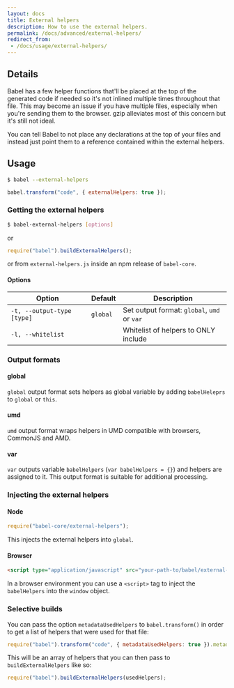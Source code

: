 ```yaml
---
layout: docs
title: External helpers
description: How to use the external helpers.
permalink: /docs/advanced/external-helpers/
redirect_from:
 - /docs/usage/external-helpers/
---
```


## Details

Babel has a few helper functions that'll be placed at the top of the generated
code if needed so it's not inlined multiple times throughout that file. This may
become an issue if you have multiple files, especially when you're sending them
to the browser. gzip alleviates most of this concern but it's still not ideal.

You can tell Babel to not place any declarations at the top of your files and
instead just point them to a reference contained within the external helpers.

## Usage

```sh
$ babel --external-helpers
```

```js
babel.transform("code", { externalHelpers: true });
```

### Getting the external helpers

```sh
$ babel-external-helpers [options]
```

or

```js
require("babel").buildExternalHelpers();
```

or from `external-helpers.js` inside an npm release of `babel-core`.

#### Options

| Option                     | Default              | Description                                 |
| -------------------------- | -------------------- | ------------------------------------------- |
| `-t, --output-type [type]` | `global`             | Set output format: `global`, `umd` or `var` |
| `-l, --whitelist`          |                      | Whitelist of helpers to ONLY include        |

### Output formats

#### global

`global` output format sets helpers as global variable by adding `babelHeleprs` to `global` or `this`.

#### umd

`umd` output format wraps helpers in UMD compatible with browsers, CommonJS and AMD.

#### var

`var` outputs variable `babelHelpers` (`var babelHelpers = {}`) and helpers are assigned to it. This output format is suitable for additional processing.

### Injecting the external helpers

#### Node

```js
require("babel-core/external-helpers");
```

This injects the external helpers into `global`.

#### Browser

```html
<script type="application/javascript" src="your-path-to/babel/external-helpers.js"></script>
```

In a browser environment you can use a `<script>` tag to inject the `babelHelpers` into the `window` object.

### Selective builds

You can pass the option `metadataUsedHelpers` to `babel.transform()` in order to
get a list of helpers that were used for that file:

```javascript
require("babel").transform("code", { metadataUsedHelpers: true }).metadata.usedHelpers;
```

This will be an array of helpers that you can then pass to
`buildExternalHelpers` like so:

```javascript
require("babel").buildExternalHelpers(usedHelpers);
```
